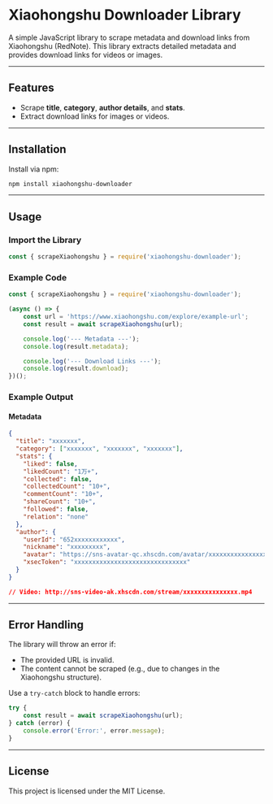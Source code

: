 # Xiaohongshu Downloader Library

A simple JavaScript library to scrape metadata and download links from Xiaohongshu (RedNote). This library extracts detailed metadata and provides download links for videos or images.

---

## Features
- Scrape **title**, **category**, **author details**, and **stats**.
- Extract download links for images or videos.

---

## Installation

Install via npm:

```bash
npm install xiaohongshu-downloader
```

---

## Usage

### Import the Library

```javascript
const { scrapeXiaohongshu } = require('xiaohongshu-downloader');
```

### Example Code

```javascript
const { scrapeXiaohongshu } = require('xiaohongshu-downloader');

(async () => {
    const url = 'https://www.xiaohongshu.com/explore/example-url';
    const result = await scrapeXiaohongshu(url);

    console.log('--- Metadata ---');
    console.log(result.metadata);

    console.log('--- Download Links ---');
    console.log(result.download);
})();
```

### Example Output

#### Metadata
```json
{
  "title": "xxxxxxx",
  "category": ["xxxxxxx", "xxxxxxx", "xxxxxxx"],
  "stats": {
    "liked": false,
    "likedCount": "1万+",
    "collected": false,
    "collectedCount": "10+",
    "commentCount": "10+",
    "shareCount": "10+",
    "followed": false,
    "relation": "none"
  },
  "author": {
    "userId": "652xxxxxxxxxxxx",
    "nickname": "xxxxxxxxx",
    "avatar": "https://sns-avatar-qc.xhscdn.com/avatar/xxxxxxxxxxxxxxxx.jpg",
    "xsecToken": "xxxxxxxxxxxxxxxxxxxxxxxxxxxxxxx"
  }
}

// Video: http://sns-video-ak.xhscdn.com/stream/xxxxxxxxxxxxxxx.mp4
```

---

## Error Handling
The library will throw an error if:
- The provided URL is invalid.
- The content cannot be scraped (e.g., due to changes in the Xiaohongshu structure).

Use a `try-catch` block to handle errors:

```javascript
try {
    const result = await scrapeXiaohongshu(url);
} catch (error) {
    console.error('Error:', error.message);
}
```

---

## License
This project is licensed under the MIT License.